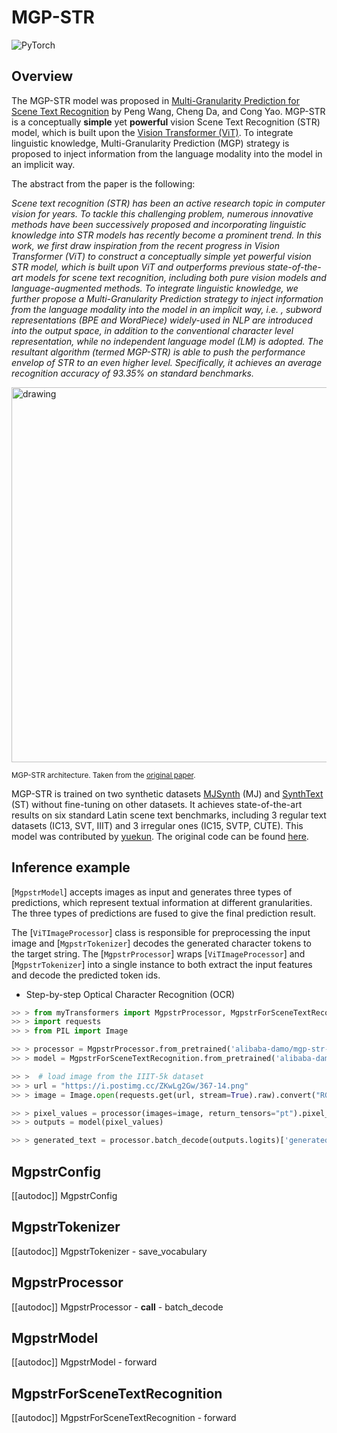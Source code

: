 <!--Copyright 2023 The HuggingFace Team. All rights reserved.

Licensed under the Apache License, Version 2.0 (the "License"); you may not use this file except in compliance with
the License. You may obtain a copy of the License at

http://www.apache.org/licenses/LICENSE-2.0

Unless required by applicable law or agreed to in writing, software distributed under the License is distributed on
an "AS IS" BASIS, WITHOUT WARRANTIES OR CONDITIONS OF ANY KIND, either express or implied. See the License for the
specific language governing permissions and limitations under the License.

⚠️ Note that this file is in Markdown but contain specific syntax for our doc-builder (similar to MDX) that may not be
rendered properly in your Markdown viewer.

-->

# MGP-STR

<div class="flex flex-wrap space-x-1">
<img alt="PyTorch" src="https://img.shields.io/badge/PyTorch-DE3412?style=flat&logo=pytorch&logoColor=white">
</div>

## Overview

The MGP-STR model was proposed in [Multi-Granularity Prediction for Scene Text Recognition](https://arxiv.org/abs/2209.03592) by Peng Wang, Cheng Da, and Cong Yao. MGP-STR is a conceptually **simple** yet **powerful** vision Scene Text Recognition (STR) model, which is built upon the [Vision Transformer (ViT)](vit). To integrate linguistic knowledge, Multi-Granularity Prediction (MGP) strategy is proposed to inject information from the language modality into the model in an implicit way.

The abstract from the paper is the following:

*Scene text recognition (STR) has been an active research topic in computer vision for years. To tackle this challenging problem, numerous innovative methods have been successively proposed and incorporating linguistic knowledge into STR models has recently become a prominent trend. In this work, we first draw inspiration from the recent progress in Vision Transformer (ViT) to construct a conceptually simple yet powerful vision STR model, which is built upon ViT and outperforms previous state-of-the-art models for scene text recognition, including both pure vision models and language-augmented methods. To integrate linguistic knowledge, we further propose a Multi-Granularity Prediction strategy to inject information from the language modality into the model in an implicit way, i.e. , subword representations (BPE and WordPiece) widely-used in NLP are introduced into the output space, in addition to the conventional character level representation, while no independent language model (LM) is adopted. The resultant algorithm (termed MGP-STR) is able to push the performance envelop of STR to an even higher level. Specifically, it achieves an average recognition accuracy of 93.35% on standard benchmarks.*

<img src="https://huggingface.co/datasets/huggingface/documentation-images/resolve/main/transformers/model_doc/mgp_str_architecture.png"
alt="drawing" width="600"/>

<small> MGP-STR architecture. Taken from the <a href="https://arxiv.org/abs/2209.03592">original paper</a>. </small>

MGP-STR is trained on two synthetic datasets [MJSynth]((http://www.robots.ox.ac.uk/~vgg/data/text/)) (MJ) and [SynthText](http://www.robots.ox.ac.uk/~vgg/data/scenetext/) (ST) without fine-tuning on other datasets. It achieves state-of-the-art results on six standard Latin scene text benchmarks, including 3 regular text datasets (IC13, SVT, IIIT) and 3 irregular ones (IC15, SVTP, CUTE).
This model was contributed by [yuekun](https://huggingface.co/yuekun). The original code can be found [here](https://github.com/AlibabaResearch/AdvancedLiterateMachinery/tree/main/OCR/MGP-STR).

## Inference example

[`MgpstrModel`] accepts images as input and generates three types of predictions, which represent textual information at different granularities.
The three types of predictions are fused to give the final prediction result.

The [`ViTImageProcessor`] class is responsible for preprocessing the input image and
[`MgpstrTokenizer`] decodes the generated character tokens to the target string. The
[`MgpstrProcessor`] wraps [`ViTImageProcessor`] and [`MgpstrTokenizer`]
into a single instance to both extract the input features and decode the predicted token ids.

- Step-by-step Optical Character Recognition (OCR)

```py
>> > from myTransformers import MgpstrProcessor, MgpstrForSceneTextRecognition
>> > import requests
>> > from PIL import Image

>> > processor = MgpstrProcessor.from_pretrained('alibaba-damo/mgp-str-base')
>> > model = MgpstrForSceneTextRecognition.from_pretrained('alibaba-damo/mgp-str-base')

>> >  # load image from the IIIT-5k dataset
>> > url = "https://i.postimg.cc/ZKwLg2Gw/367-14.png"
>> > image = Image.open(requests.get(url, stream=True).raw).convert("RGB")

>> > pixel_values = processor(images=image, return_tensors="pt").pixel_values
>> > outputs = model(pixel_values)

>> > generated_text = processor.batch_decode(outputs.logits)['generated_text']
```

## MgpstrConfig

[[autodoc]] MgpstrConfig

## MgpstrTokenizer

[[autodoc]] MgpstrTokenizer
    - save_vocabulary

## MgpstrProcessor

[[autodoc]] MgpstrProcessor
    - __call__
    - batch_decode

## MgpstrModel

[[autodoc]] MgpstrModel
    - forward

## MgpstrForSceneTextRecognition

[[autodoc]] MgpstrForSceneTextRecognition
    - forward
